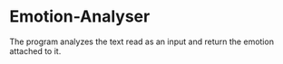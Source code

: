 # Emotion-Analyser
The program analyzes the text read as an input and return the emotion attached to it.
